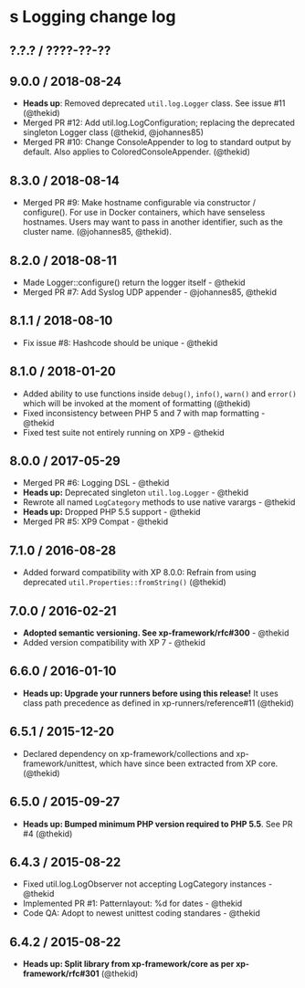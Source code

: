 s Logging change log
==================

## ?.?.? / ????-??-??

## 9.0.0 / 2018-08-24

* **Heads up**: Removed deprecated `util.log.Logger` class. See issue #11
  (@thekid)
* Merged PR #12: Add util.log.LogConfiguration; replacing the deprecated
  singleton Logger class
  (@thekid, @johannes85)
* Merged PR #10: Change ConsoleAppender to log to standard output by
  default. Also applies to ColoredConsoleAppender.
  (@thekid)

## 8.3.0 / 2018-08-14

* Merged PR #9: Make hostname configurable via constructor / configure().
  For use in Docker containers, which have senseless hostnames. Users may
  want to pass in another identifier, such as the cluster name.
  (@johannes85, @thekid).

## 8.2.0 / 2018-08-11

* Made Logger::configure() return the logger itself - @thekid
* Merged PR #7: Add Syslog UDP appender - @johannes85, @thekid

## 8.1.1 / 2018-08-10

* Fix issue #8: Hashcode should be unique - @thekid

## 8.1.0 / 2018-01-20

* Added ability to use functions inside `debug()`, `info()`, `warn()` and
  `error()` which will be invoked at the moment of formatting
  (@thekid)
* Fixed inconsistency between PHP 5 and 7 with map formatting - @thekid
* Fixed test suite not entirely running on XP9 - @thekid

## 8.0.0 / 2017-05-29

* Merged PR #6: Logging DSL - @thekid
* **Heads up:** Deprecated singleton `util.log.Logger`  - @thekid
* Rewrote all named `LogCategory` methods to use native varargs - @thekid
* **Heads up:** Dropped PHP 5.5 support - @thekid
* Merged PR #5: XP9 Compat - @thekid

## 7.1.0 / 2016-08-28

* Added forward compatibility with XP 8.0.0: Refrain from using deprecated
  `util.Properties::fromString()`
  (@thekid)

## 7.0.0 / 2016-02-21

* **Adopted semantic versioning. See xp-framework/rfc#300** - @thekid 
* Added version compatibility with XP 7 - @thekid

## 6.6.0 / 2016-01-10

* **Heads up: Upgrade your runners before using this release!**
  It uses class path precedence as defined in xp-runners/reference#11
  (@thekid)

## 6.5.1 / 2015-12-20

* Declared dependency on xp-framework/collections and xp-framework/unittest,
  which have since been extracted from XP core.
  (@thekid)

## 6.5.0 / 2015-09-27

* **Heads up: Bumped minimum PHP version required to PHP 5.5**. See PR #4
  (@thekid)

## 6.4.3 / 2015-08-22

* Fixed util.log.LogObserver not accepting LogCategory instances - @thekid
* Implemented PR #1: Patternlayout: %d for dates - @thekid
* Code QA: Adopt to newest unittest coding standares  - @thekid

## 6.4.2 / 2015-08-22

* **Heads up: Split library from xp-framework/core as per xp-framework/rfc#301**
  (@thekid)
